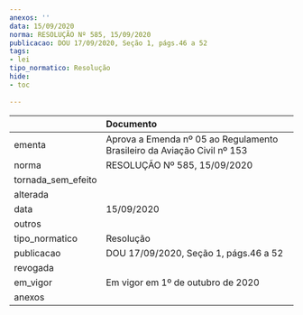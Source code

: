 ```yaml
---
anexos: ''
data: 15/09/2020
norma: RESOLUÇÃO Nº 585, 15/09/2020
publicacao: DOU 17/09/2020, Seção 1, págs.46 a 52
tags:
- lei
tipo_normatico: Resolução
hide: 
- toc 
 
---
```


|                    | Documento                                                               |
|:-------------------|:------------------------------------------------------------------------|
| ementa             | Aprova a Emenda nº 05 ao Regulamento Brasileiro da Aviação Civil nº 153 |
| norma              | RESOLUÇÃO Nº 585, 15/09/2020                                            |
| tornada_sem_efeito |                                                                         |
| alterada           |                                                                         |
| data               | 15/09/2020                                                              |
| outros             |                                                                         |
| tipo_normatico     | Resolução                                                               |
| publicacao         | DOU 17/09/2020, Seção 1, págs.46 a 52                                   |
| revogada           |                                                                         |
| em_vigor           | Em vigor em 1º de outubro de 2020                                       |
| anexos             |                                                                         |